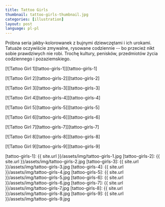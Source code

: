 ```yaml
---
title: Tattoo Girls
thumbnail: tattoo-girls-thumbnail.jpg
categories: [illustration]
layout: post
language: pl-pl
---
```


Próbna seria jakby-kolorowanek z bujnymi dziewczętami i ich urokami. Tatuaże oczywiście zmywalne, rysowane codziennie -- bo przecież nikt sobie prawdziwych nie robi. Trochę kultury, penisków, przedmiotów życia codziennego i pozaziemskiego.

[![Tattoo Girl 1][tattoo-girls-1]][tattoo-girls-1]

[![Tattoo Girl 2][tattoo-girls-2]][tattoo-girls-2]

[![Tattoo Girl 3][tattoo-girls-3]][tattoo-girls-3]

[![Tattoo Girl 4][tattoo-girls-4]][tattoo-girls-4]

[![Tattoo Girl 5][tattoo-girls-5]][tattoo-girls-5]

[![Tattoo Girl 6][tattoo-girls-6]][tattoo-girls-6]

[![Tattoo Girl 7][tattoo-girls-7]][tattoo-girls-7]

[![Tattoo Girl 8][tattoo-girls-8]][tattoo-girls-8]

[![Tattoo Girl 9][tattoo-girls-9]][tattoo-girls-9]

[tattoo-girls-1]: {{ site.url }}/assets/img/tattoo-girls-1.jpg
[tattoo-girls-2]: {{ site.url }}/assets/img/tattoo-girls-2.jpg
[tattoo-girls-3]: {{ site.url }}/assets/img/tattoo-girls-3.jpg
[tattoo-girls-4]: {{ site.url }}/assets/img/tattoo-girls-4.jpg
[tattoo-girls-5]: {{ site.url }}/assets/img/tattoo-girls-5.jpg
[tattoo-girls-6]: {{ site.url }}/assets/img/tattoo-girls-6.jpg
[tattoo-girls-7]: {{ site.url }}/assets/img/tattoo-girls-7.jpg
[tattoo-girls-8]: {{ site.url }}/assets/img/tattoo-girls-8.jpg
[tattoo-girls-9]: {{ site.url }}/assets/img/tattoo-girls-9.jpg
